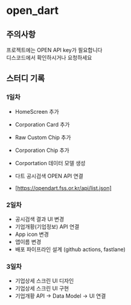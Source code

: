 # open_dart

## 주의사항

프로젝트에는 OPEN API key가 필요합니다  
디스코드에서 확인하시거나 요청하세요

## 스터디 기록

### 1일차

- HomeScreen 추가
- Corporation Card 추가
- Raw Custom Chip 추가
- Corporation Chip 추가

- Corportation 데이터 모델 생성
- 다트 공시검색 OPEN API 연결
- [https://opendart.fss.or.kr/api/list.json]

### 2일차

- 공시검색 결과 UI 변경
- 기업개황(기업정보) API 연결
- App icon 변경
- 앱이름 변경
- 배포 파이프라인 설계 (github actions, fastlane)

### 3일차

- 기업상세 스크린 UI 디자인
- 기업상세 스크린 UI 구현
- 기업개황 API -> Data Model -> UI 연결
